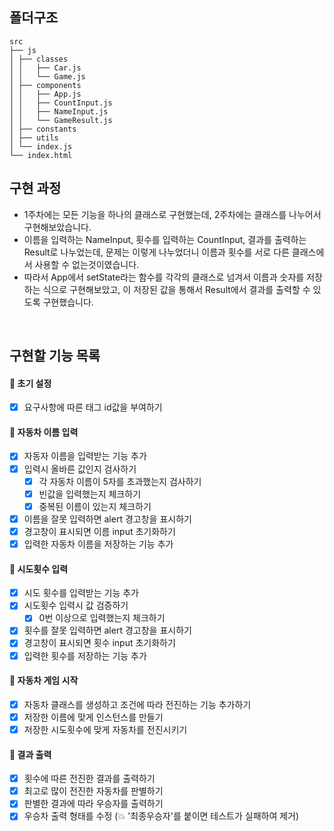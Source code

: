## 폴더구조

```
src
├── js
│ ├── classes
│ │   ├── Car.js
│ │   └── Game.js
│ ├── components
│ │   ├── App.js
│ │   ├── CountInput.js
│ │   ├── NameInput.js
│ │   └── GameResult.js
│ ├── constants
│ ├── utils
│ └── index.js
└── index.html
```

## 구현 과정

- 1주차에는 모든 기능을 하나의 클래스로 구현했는데, 2주차에는 클래스를 나누어서 구현해보았습니다.
- 이름을 입력하는 NameInput, 횟수를 입력하는 CountInput, 결과를 출력하는 Result로 나누었는데, 문제는 이렇게 나누었더니 이름과 횟수를 서로 다른 클래스에서 사용할 수 없는것이였습니다.
- 따라서 App에서 setState라는 함수를 각각의 클래스로 넘겨서 이름과 숫자를 저장하는 식으로 구현해보았고, 이 저장된 값을 통해서 Result에서 결과를 출력할 수 있도록 구현했습니다.

<br>

## 구현할 기능 목록

#### 📌 초기 설정

- [x] 요구사항에 따른 태그 id값을 부여하기

#### 📌 자동차 이름 입력

- [x] 자동자 이름을 입력받는 기능 추가
- [x] 입력시 올바른 값인지 검사하기
  - [x] 각 자동차 이름이 5자를 초과했는지 검사하기
  - [x] 빈값을 입력했는지 체크하기
  - [x] 중복된 이름이 있는지 체크하기
- [x] 이름을 잘못 입력하면 alert 경고창을 표시하기
- [x] 경고창이 표시되면 이름 input 초기화하기
- [x] 입력한 자동차 이름을 저장하는 기능 추가

#### 📌 시도횟수 입력

- [x] 시도 횟수를 입력받는 기능 추가
- [x] 시도횟수 입력시 값 검증하기
  - [x] 0번 이상으로 입력했는지 체크하기
- [x] 횟수를 잘못 입력하면 alert 경고창을 표시하기
- [x] 경고창이 표시되면 횟수 input 초기화하기
- [x] 입력한 횟수를 저장하는 기능 추가

#### 📌 자동차 게임 시작

- [x] 자동차 클래스를 생성하고 조건에 따라 전진하는 기능 추가하기
- [x] 저장한 이름에 맞게 인스턴스를 만들기
- [x] 저장한 시도횟수에 맞게 자동차를 전진시키기

#### 📌 결과 출력

- [x] 횟수에 따른 전진한 결과를 출력하기
- [x] 최고로 많이 전진한 자동차를 판별하기
- [x] 판별한 결과에 따라 우승자를 출력하기
- [x] 우승차 출력 형태를 수정 (💥 '최종우승자'를 붙이면 테스트가 실패하여 제거)

<br>
